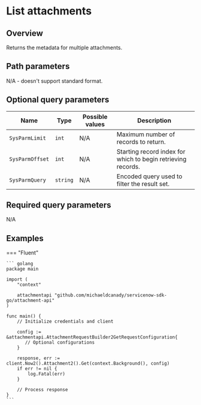 # List attachments

## Overview

Returns the metadata for multiple attachments.

## Path parameters

N/A - doesn't support standard format.

## Optional query parameters

| Name            | Type     | Possible values | Description                                                  |
|-----------------|----------|-----------------|--------------------------------------------------------------|
| `SysParmLimit`  | `int`    | N/A             | Maximum number of records to return.                         |
| `SysParmOffset` | `int`    | N/A             | Starting record index for which to begin retrieving records. |
| `SysParmQuery`  | `string` | N/A             | Encoded query used to filter the result set.                 |

## Required query parameters

N/A

## Examples

=== "Fluent"

    ``` golang
    package main

    import (
        "context"

        attachmentapi "github.com/michaeldcanady/servicenow-sdk-go/attachment-api"
    )

    func main() {
        // Initialize credentials and client

        config := &attachmentapi.AttachmentRequestBuilder2GetRequestConfiguration{
           // Optional configurations
        }

        response, err := client.Now2().Attachment2().Get(context.Background(), config)
        if err != nil {
            log.Fatal(err)
        }

        // Process response
    }
    ```
